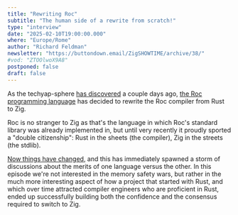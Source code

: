 ```yaml
---
title: "Rewriting Roc"
subtitle: "The human side of a rewrite from scratch!"
type: "interview"
date: "2025-02-10T19:00:00.000"
where: "Europe/Rome"
author: "Richard Feldman"
newsletter: "https://buttondown.email/ZigSHOWTIME/archive/38/"
#vod: "ZTOOlwoX9A8"
postponed: false
draft: false
---
```

As the techyap-sphere [has discovered](https://news.ycombinator.com/item?id=42935516) a couple days ago, [the Roc programming language](https://roc-lang.org) has decided to rewrite the Roc compiler from Rust to Zig.

Roc is no stranger to Zig as that's the language in which Roc's standard library was already implemented in, but until very recently it proudly sported a "double citizenship": Rust in the sheets (the compiler), Zig in the streets (the stdlib).

[Now things have changed](https://gist.github.com/rtfeldman/77fb430ee57b42f5f2ca973a3992532f), and this has immediately spawned a storm of discussions about the merits of one language versus the other. In this episode we're not interested in the memory safety wars, but rather in the much more interesting aspect of how a project that started with Rust, and which over time attracted compiler engineers who are proficient in Rust, ended up successfully building both the confidence and the consensus required to switch to Zig.
